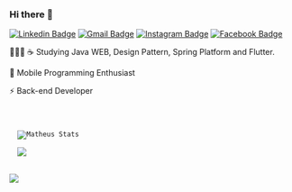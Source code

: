 ### Hi there :rocket:	


[![Linkedin Badge](https://img.shields.io/badge/linkedin-%230077B5.svg?&style=flat-square&logo=linkedin&logoColor=white)](https://www.linkedin.com/in/matheus8/) [![Gmail Badge](https://img.shields.io/badge/-mr634680@gmail.com-c14438?style=flat-square&logo=Gmail&logoColor=white&link=mailto:mr634580@gmail.com)](mailto:mr634580@gmail.com) [![Instagram Badge](https://img.shields.io/badge/instagram-%23E4405F.svg?&style=flat-square&logo=instagram&logoColor=white)](https://www.instagram.com/matheusualves/) [![Facebook Badge](https://img.shields.io/badge/facebook-%231877F2.svg?&style=flat-square&logo=facebook&logoColor=white)](https://www.facebook.com/eos.math/)

👨🏻‍💻 :coffee: Studying Java WEB, Design Pattern, Spring Platform and Flutter.

:iphone: Mobile Programming Enthusiast

:zap: Back-end Developer

<code>
 <div display="flex"  justify-content="space-beetwen">
  <img src="https://github-readme-stats.vercel.app/api?username=mtrs8&theme=default&show_icons=true" alt="Matheus Stats" />

  <img src="https://github-readme-stats.vercel.app/api/top-langs/?username=mtrs8&hide=html&layout=compact&theme=default" />
</div>
</code>


![](https://komarev.com/ghpvc/?username=mtrs8&color=006bed)






